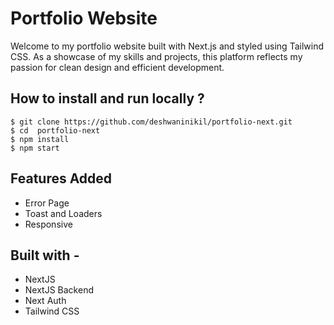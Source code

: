 # Portfolio Website

Welcome to my portfolio website built with Next.js and styled using Tailwind CSS. As a showcase of my skills and projects, this platform reflects my passion for clean design and efficient development.

## How to install and run locally ?

```
$ git clone https://github.com/deshwaninikil/portfolio-next.git
$ cd  portfolio-next
$ npm install
$ npm start

```

## Features Added

- Error Page
- Toast and Loaders
- Responsive

## Built with -

- NextJS
- NextJS Backend
- Next Auth
- Tailwind CSS
